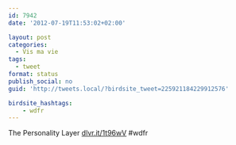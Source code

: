```yaml
---
id: 7942
date: '2012-07-19T11:53:02+02:00'

layout: post
categories:
  - Vis ma vie
tags:
  - tweet
format: status
publish_social: no
guid: 'http://tweets.local/?birdsite_tweet=225921184229912576'

birdsite_hashtags:
    - wdfr
---
```


The Personality Layer [dlvr.it/1t96wV](http://dlvr.it/1t96wV) #wdfr